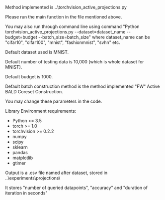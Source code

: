 Method implemented is ..\torchvision_active_projections.py

Please run the main function in the file mentioned above.

You may also run through command line using command "Python torchvision_active_projections.py --dataset=dataset_name --budget=budget --batch_size=batch_size"
where dataset_name can be "cifar10", "cifar100", "mnist", "fashionmnist", "svhn" etc.

Default dataset used is MNIST.

Default number of testing data is 10,000 (which is whole dataset for MNIST).

Default budget is 1000.

Default batch construction method is the method implemented "FW" Active BALD Coreset Construction.

You may change these parameters in the code.

Library Environment requirements:

<ul>
  <li>Python >= 3.5</li>
  <li> torch >= 1.0 </li>
  <li>torchvision >= 0.2.2 </li>
  <li>numpy </li>
  <li>scipy </li>
  <li>sklearn </li>
  <li>pandas </li>
  <li>matplotlib </li>
  <li>gtimer
</ul>

Output is a .csv file named after dataset, stored in ..\experiments\projections\

It stores "number of queried datapoints", "accuracy" and "duration of iteration in seconds"
